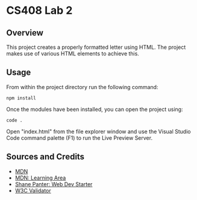 # CS408 Lab 2

## Overview

This project creates a properly formatted letter using HTML.
The project makes use of various HTML elements to achieve this.

## Usage

From within the project directory run the following command:

`npm install`

Once the modules have been installed, you can open the project using:

`code .`

Open "index.html" from the file explorer window and use the
Visual Studio Code command palette (F1) to run the Live Preview Server.

## Sources and Credits

- [MDN](https://developer.mozilla.org/en-US/)
- [MDN: Learning Area](https://github.com/mdn/learning-area/tree/main/html/introduction-to-html/marking-up-a-letter-start)
- [Shane Panter: Web Dev Starter](https://github.com/shanep/web-dev-starter)
- [W3C Validator](https://validator.w3.org/)